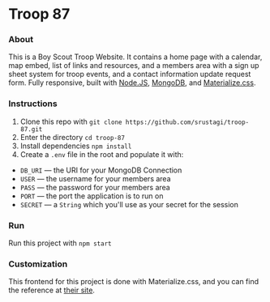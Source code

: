 # Troop 87

### About
This is a Boy Scout Troop Website. It contains a home page with a calendar, map embed, list of links and resources, and a members area with a sign up sheet system for troop events, and a contact information update request form. Fully responsive, built with [Node.JS](http://nodejs.org), [MongoDB](http://www.mongodb.org), and [Materialize.css](http://materializecss.com).

### Instructions
1. Clone this repo with `git clone https://github.com/srustagi/troop-87.git`
2. Enter the directory `cd troop-87`
3. Install dependencies `npm install`
4. Create a `.env` file in the root and populate it with:
  - `DB_URI` — the URI for your MongoDB Connection
  - `USER` — the username for your members area
  - `PASS` — the password for your members area
  - `PORT` — the port the application is to run on
  - `SECRET` — a `String` which you'll use as your secret for the session

### Run
Run this project with `npm start`

### Customization
This frontend for this project is done with Materialize.css, and you can find the reference at [their site](http://materializecss.com).